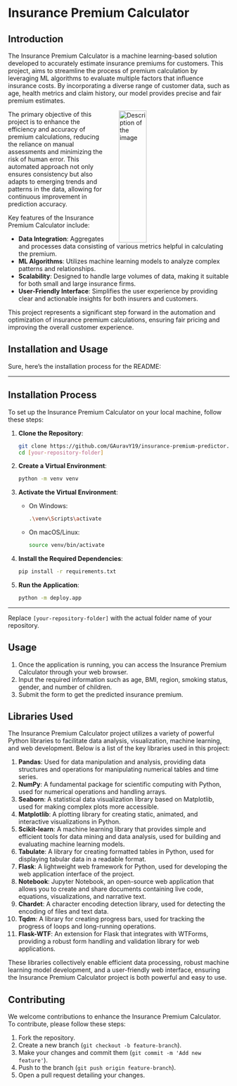 # Insurance Premium Calculator

## Introduction

The Insurance Premium Calculator is a machine learning-based solution developed to accurately estimate insurance premiums for customers. This project, aims to streamline the process of premium calculation by leveraging ML algorithms to evaluate multiple factors that influence insurance costs. By incorporating a diverse range of customer data, such as age, health metrics and claim history, our model provides precise and fair premium estimates.

<div style="float: right; width: 50%; margin-left: 20px;">
  <img src="https://www.b4networks.ca/files/2020/07/insurance.jpeg" alt="Description of the image" style="height:300px;width: 50%;">
</div>

The primary objective of this project is to enhance the efficiency and accuracy of premium calculations, reducing the reliance on manual assessments and minimizing the risk of human error. This automated approach not only ensures consistency but also adapts to emerging trends and patterns in the data, allowing for continuous improvement in prediction accuracy.

Key features of the Insurance Premium Calculator include:

- **Data Integration**: Aggregates and processes data consisting of various metrics helpful in calculating the premium.
- **ML Algorithms**: Utilizes machine learning models to analyze complex patterns and relationships.
- **Scalability**: Designed to handle large volumes of data, making it suitable for both small and large insurance firms.
- **User-Friendly Interface**: Simplifies the user experience by providing clear and actionable insights for both insurers and customers.

This project represents a significant step forward in the automation and optimization of insurance premium calculations, ensuring fair pricing and improving the overall customer experience.

## Installation and Usage

Sure, here’s the installation process for the README:

---

## Installation Process

To set up the Insurance Premium Calculator on your local machine, follow these steps:

1. **Clone the Repository**:
   ```bash
   git clone https://github.com/GAuravY19/insurance-premium-predictor.git
   cd [your-repository-folder]
   ```

2. **Create a Virtual Environment**:
   ```bash
   python -m venv venv
   ```

3. **Activate the Virtual Environment**:
   - On Windows:
     ```bash
     .\venv\Scripts\activate
     ```
   - On macOS/Linux:
     ```bash
     source venv/bin/activate
     ```

4. **Install the Required Dependencies**:
   ```bash
   pip install -r requirements.txt
   ```

5. **Run the Application**:
   ```bash
   python -m deploy.app
   ```

---

Replace `[your-repository-folder]` with the actual  folder name of your repository.

## Usage

1. Once the application is running, you can access the Insurance Premium Calculator through your web browser.
2. Input the required information such as age, BMI, region, smoking status, gender, and number of children.
3. Submit the form to get the predicted insurance premium.

## Libraries Used

The Insurance Premium Calculator project utilizes a variety of powerful Python libraries to facilitate data analysis, visualization, machine learning, and web development. Below is a list of the key libraries used in this project:

1. **Pandas**: Used for data manipulation and analysis, providing data structures and operations for manipulating numerical tables and time series.
2. **NumPy**: A fundamental package for scientific computing with Python, used for numerical operations and handling arrays.
3. **Seaborn**: A statistical data visualization library based on Matplotlib, used for making complex plots more accessible.
4. **Matplotlib**: A plotting library for creating static, animated, and interactive visualizations in Python.
5. **Scikit-learn**: A machine learning library that provides simple and efficient tools for data mining and data analysis, used for building and evaluating machine learning models.
6. **Tabulate**: A library for creating formatted tables in Python, used for displaying tabular data in a readable format.
7. **Flask**: A lightweight web framework for Python, used for developing the web application interface of the project.
8. **Notebook**: Jupyter Notebook, an open-source web application that allows you to create and share documents containing live code, equations, visualizations, and narrative text.
9. **Chardet**: A character encoding detection library, used for detecting the encoding of files and text data.
10. **Tqdm**: A library for creating progress bars, used for tracking the progress of loops and long-running operations.
11. **Flask-WTF**: An extension for Flask that integrates with WTForms, providing a robust form handling and validation library for web applications.

These libraries collectively enable efficient data processing, robust machine learning model development, and a user-friendly web interface, ensuring the Insurance Premium Calculator project is both powerful and easy to use.

## Contributing

We welcome contributions to enhance the Insurance Premium Calculator. To contribute, please follow these steps:

1. Fork the repository.
2. Create a new branch (`git checkout -b feature-branch`).
3. Make your changes and commit them (`git commit -m 'Add new feature'`).
4. Push to the branch (`git push origin feature-branch`).
5. Open a pull request detailing your changes.

